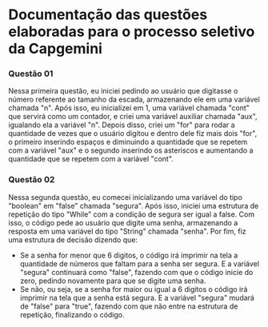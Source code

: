 # Documentação das questões elaboradas para o processo seletivo da Capgemini
### Questão 01
Nessa primeira questão, eu iniciei pedindo ao usuário que digitasse o número referente ao tamanho da escada, armazenando ele em uma variável chamada "n". Após isso, eu inicializei em 1, uma variável chamada "cont" que servirá como um contador, e criei uma variável auxiliar chamada "aux", igualando ela a variável "n". Depois disso, criei um "for" para rodar a quantidade de vezes que o usuário digitou e dentro dele fiz mais dois "for", o primeiro inserindo espaços e diminuindo a quantidade que se repetem com a variável "aux" e o segundo inserindo os asteriscos e aumentando a quantidade que se repetem com a variável "cont".

### Questão 02
Nessa segunda questão, eu comecei inicializando uma variável do tipo "boolean" em "false" chamada "segura". Após isso, iniciei uma estrutura de repetição do tipo "While" com a condição de segura ser igual a false. Com isso, o código pede ao usuário que digite uma senha, armazenando a resposta em uma variável do tipo "String" chamada "senha". Por fim, fiz uma estrutura de decisão dizendo que: 

- Se a senha for menor que 6 digitos, o código irá imprimir na tela a quantidade de números que faltam para a senha ser segura. E a variável "segura" continuará como "false", fazendo com que o código inicie do zero, pedindo novamente para que se digite uma senha.
- Se não, ou seja, se a senha for maior ou igual a 6 digitos o código irá imprimir na tela que a senha está segura. E a variável "segura" mudará de "false" para "true", fazendo com que não entre na estrutura de repetição, finalizando o código.
